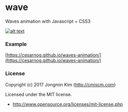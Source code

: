 # wave
Waves animation with Javascript + CSS3


[![alt text](https://cmiscm.github.io/wave/screenshot/wave.jpg)](http://cmiscm.github.com/wave/)

 
### Example
[https://cesarnog.github.io/waves-animation/](https://cesarnog.github.io/waves-animation/)

### License
Copyright (c) 2017 Jongmin Kim (http://cmiscm.com) 

Licensed under the MIT license.

 - http://www.opensource.org/licenses/mit-license.php
